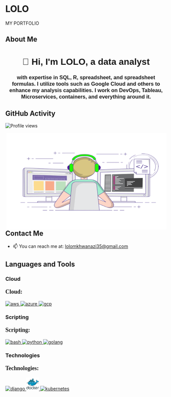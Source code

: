 # LOLO
MY PORTFOLIO


<!-- About Me Section -->
## About Me

<h1 align="center"><font face="Arial">👋 Hi, I'm LOLO, a data analyst</a></font></h1> <h3 align="center"><font face="Arial"> with expertise in SQL, R, spreadsheet, and spreadsheet formulas. I utilize tools such as Google Cloud and others to enhance my analysis capabilities. I work on DevOps, Tableau, Microservices, containers, and everything around it.</font></h3>

<!-- Stats and GitHub activity -->
## GitHub Activity
![Profile views](https://komarev.com/ghpvc/?username=n4si&label=Profile+views&color=0e75b6&style=flat)


<!-- Header Section -->

</p>
<!-- GIF -->
<img align="right" height="300" width="500" src="https://raw.githubusercontent.com/mikonoid/mikonoid/main/images/gifs/coder3.gif" />




## Contact Me

- 📫 You can reach me at: [lolomkhwanazi35@gmail.com](mailto:lolomkhwanazi35@gmail.com)

<!-- Languages and Tools Section -->
## Languages and Tools


### Cloud

<h4><font size="+1" face="Tahoma">Cloud:</font></h4>
<p align="left">
  
<a href="[https://aws.amazon.com](https://aws.amazon.com/)" target="_blank" rel="noreferrer">
<img src="https://www.logigroup.com/images/Logo_aws.gif" alt="aws" width="100" height="80"/>
</a>
<a href="https://azure.microsoft.com/en-in/" target="_blank" rel="noreferrer">
<img src="https://www.vectorlogo.zone/logos/microsoft_azure/microsoft_azure-icon.svg" alt="azure" width="80" height="80"/>
</a>
<a href="[https://cloud.google.com](https://cloud.google.com/)" target="_blank" rel="noreferrer">
<img src="https://www.gend.co/hs-fs/hubfs/gcp-logo-cloud.png?width=730&name=gcp-logo-cloud.png" alt="gcp" width="80" height="80"/>
</a>
<!-- Add more cloud-related tools here -->
</p>

### Scripting

<h4><font size="+1" face="Tahoma">Scripting:</font></h4>
<p align="left">
  
<a href="https://www.gnu.org/software/bash/" target="_blank" rel="noreferrer">
<img src="https://e7.pngegg.com/pngimages/330/276/png-clipart-bash-shell-script-bourne-shell-scripting-language-unix-shell-shell-rectangle-logo.png" alt="bash" width="100" height="100"/>
</a>
<a href="[https://www.python.org](https://www.python.org/)" target="_blank" rel="noreferrer">
<img src="https://i.giphy.com/media/KAq5w47R9rmTuvWOWa/giphy.webp" alt="python" width="100" height="100"/>
</a>
<a href="[https://golang.org](https://golang.org/)" target="_blank" rel="noreferrer">
<img src="https://perisync.com/images/gocc.gif" alt="golang" width="170" height="100"/>
</a>
</p>

### Technologies

<h4><font size="+1" face="Tahoma">Technologies:</font></h4>
<p align="left">
  
<a href="https://www.djangoproject.com/" target="_blank" rel="noreferrer">
<img src="https://cdn.worldvectorlogo.com/logos/django.svg" alt="django" width="40" height="40"/>
</a>
<a href="https://www.docker.com/" target="_blank" rel="noreferrer">
<img src="https://raw.githubusercontent.com/devicons/devicon/master/icons/docker/docker-original-wordmark.svg" alt="docker" width="40" height="40"/>
</a>
<a href="https://kubernetes.io/" target="_blank" rel="noreferrer">
<img src="https://upload.wikimedia.org/wikipedia/commons/thumb/3/39/Kubernetes_logo_without_workmark.svg/2109px-Kubernetes_logo_without_workmark.svg.png" alt="kubernetes" width="40" height="40"/>
</a>


